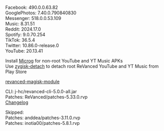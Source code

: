 Facebook: 490.0.0.63.82  
GooglePhotos: 7.40.0.790840830  
Messenger: 518.0.0.53.109  
Music: 8.31.51  
Reddit: 2024.17.0  
Spotify: 9.0.70.254  
TikTok: 36.5.4  
Twitter: 10.86.0-release.0  
YouTube: 20.13.41  

Install [Microg](https://github.com/ReVanced/GmsCore/releases) for non-root YouTube and YT Music APKs  
Use [zygisk-detach](https://github.com/j-hc/zygisk-detach) to detach root ReVanced YouTube and YT Music from Play Store  

[revanced-magisk-module](https://github.com/j-hc/revanced-magisk-module)
  
CLI: j-hc/revanced-cli-5.0.0-all.jar  
Patches: ReVanced/patches-5.33.0.rvp  
[Changelog](https://github.com/ReVanced/revanced-patches/releases/tag/v5.33.0)  

Skipped:  
Patches: anddea/patches-3.11.0.rvp  
Patches: inotia00/patches-5.8.1.rvp      
